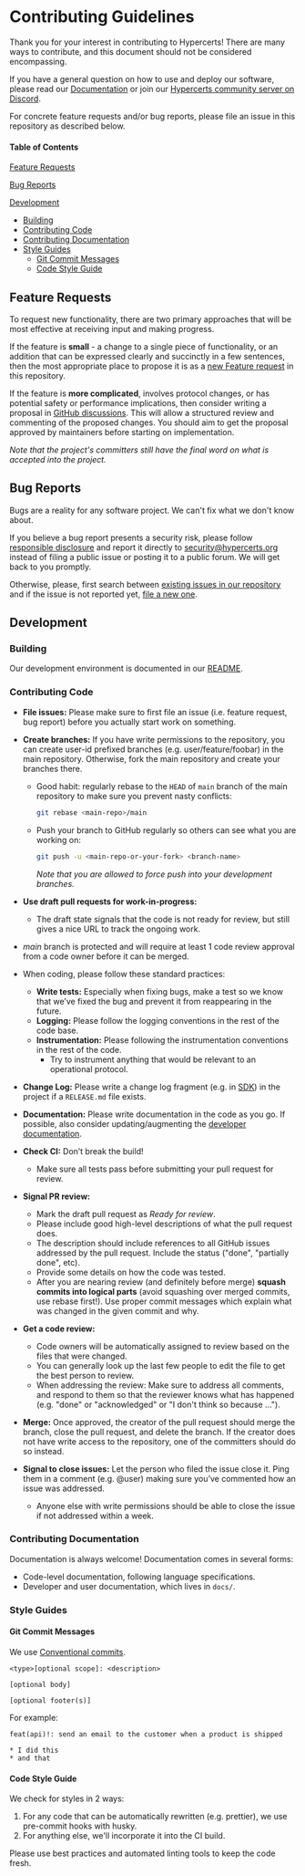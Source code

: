 # Contributing Guidelines

Thank you for your interest in contributing to Hypercerts! There are many ways to contribute, and this document should not be considered encompassing.

If you have a general question on how to use and deploy our software, please read our [Documentation](https://hypercerts.org/docs/) or join our [Hypercerts community server on Discord](https://testnet.hypercerts.org/discord).

For concrete feature requests and/or bug reports, please file an issue in this
repository as described below.

<!-- markdownlint-disable heading-increment -->

#### Table of Contents

<!-- markdownlint-enable heading-increment -->

[Feature Requests](#feature-requests)

[Bug Reports](#bug-reports)

[Development](#development)

- [Building](#building)
- [Contributing Code](#contributing-code)
- [Contributing Documentation](#contributing-documentation)
- [Style Guides](#style-guides)
  - [Git Commit Messages](#git-commit-messages)
  - [Code Style Guide](#code-style-guide)

## Feature Requests

To request new functionality, there are two primary approaches that will be most effective at receiving input and making progress.

If the feature is **small** - a change to a single piece of functionality, or an addition that can be expressed clearly and succinctly in a few sentences, then the most appropriate place to propose it is as a [new Feature request] in this repository.

If the feature is **more complicated**, involves protocol changes, or has potential safety or performance implications, then consider writing a proposal in [GitHub discussions]. This will allow a structured review and commenting of the proposed changes. You should aim to get the proposal approved by maintainers before starting on implementation.

_Note that the project's committers still have the final word on what is accepted into the project._

<!-- markdownlint-disable line-length -->

[new Feature request]: https://github.com/hypercerts-org/hypercerts/issues/new?assignees=&labels=type%3Afeaturerequest&projects=&template=2.feature_request.yml
[GitHub discussions]: https://github.com/hypercerts-org/hypercerts/discussions

<!-- markdownlint-enable line-length -->

## Bug Reports

Bugs are a reality for any software project. We can't fix what we don't know about.

If you believe a bug report presents a security risk, please follow [responsible disclosure](https://en.wikipedia.org/wiki/Responsible_disclosure) and report it directly to security@hypercerts.org instead of filing a public issue or posting it to a public forum. We will get back to you promptly.

Otherwise, please, first search between [existing issues in our repository] and if the issue is not reported yet, [file a new one].

<!-- markdownlint-disable line-length -->

[existing issues in our repository]: https://github.com/hypercerts-org/hypercerts/issues
[file a new one]: https://github.com/hypercerts-org/hypercerts/issues/new?assignees=&labels=type%3Abug&projects=&template=1.bug_report.yml

<!-- markdownlint-enable line-length -->

## Development

### Building

Our development environment is documented in our [README](https://github.com/hypercerts-org/hypercerts/blob/main/README.md).

### Contributing Code

- **File issues:** Please make sure to first file an issue (i.e. feature request, bug report) before you actually start work on something.

- **Create branches:** If you have write permissions to the repository, you can create user-id prefixed branches (e.g. user/feature/foobar) in the main repository. Otherwise, fork the main repository and create your branches there.

  - Good habit: regularly rebase to the `HEAD` of `main` branch of the main repository to make sure you prevent nasty conflicts:

    ```bash
    git rebase <main-repo>/main
    ```

  - Push your branch to GitHub regularly so others can see what you are working
    on:

    ```bash
    git push -u <main-repo-or-your-fork> <branch-name>
    ```

    _Note that you are allowed to force push into your development branches._

- **Use draft pull requests for work-in-progress:**

  - The draft state signals that the code is not ready for review, but still gives a nice URL to track the ongoing work.

- _main_ branch is protected and will require at least 1 code review approval from a code owner before it can be merged.

- When coding, please follow these standard practices:

  - **Write tests:** Especially when fixing bugs, make a test so we know that we’ve fixed the bug and prevent it from reappearing in the future.
  - **Logging:** Please follow the logging conventions in the rest of the code base.
  - **Instrumentation:** Please following the instrumentation conventions in the rest of the code.
    - Try to instrument anything that would be relevant to an operational protocol.

- **Change Log:** Please write a change log fragment (e.g. in [SDK](sdk/RELEASE.md)) in the project if a `RELEASE.md` file exists.

- **Documentation:** Please write documentation in the code as you go. If possible, also consider updating/augmenting the [developer documentation].

- **Check CI:** Don’t break the build!

  - Make sure all tests pass before submitting your pull request for review.

- **Signal PR review:**

  - Mark the draft pull request as _Ready for review_.
  - Please include good high-level descriptions of what the pull request does.
  - The description should include references to all GitHub issues addressed by the pull request. Include the status ("done", "partially done", etc).
  - Provide some details on how the code was tested.
  - After you are nearing review (and definitely before merge) **squash commits into logical parts** (avoid squashing over merged commits, use rebase first!). Use proper commit messages which explain what was changed in the given commit and why.

- **Get a code review:**

  - Code owners will be automatically assigned to review based on the files that were changed.
  - You can generally look up the last few people to edit the file to get the best person to review.
  - When addressing the review: Make sure to address all comments, and respond to them so that the reviewer knows what has happened (e.g. "done" or "acknowledged" or "I don't think so because ...").

- **Merge:** Once approved, the creator of the pull request should merge the branch, close the pull request, and delete the branch. If the creator does not have write access to the repository, one of the committers should do so instead.

- **Signal to close issues:** Let the person who filed the issue close it. Ping them in a comment (e.g. @user) making sure you’ve commented how an issue was addressed.
  - Anyone else with write permissions should be able to close the issue if not addressed within a week.

[developer documentation]: https://github.com/hypercerts-org/hypercerts/tree/main/docs/docs

### Contributing Documentation

Documentation is always welcome! Documentation comes in several forms:

- Code-level documentation, following language specifications.
- Developer and user documentation, which lives in `docs/`.

### Style Guides

#### Git Commit Messages

We use [Conventional commits](https://www.conventionalcommits.org/en/v1.0.0/).

```
<type>[optional scope]: <description>

[optional body]

[optional footer(s)]
```

For example:

```
feat(api)!: send an email to the customer when a product is shipped

* I did this
* and that
```

#### Code Style Guide

We check for styles in 2 ways:

1. For any code that can be automatically rewritten (e.g. prettier), we use pre-commit hooks with husky.
2. For anything else, we'll incorporate it into the CI build.

Please use best practices and automated linting tools to keep the code fresh.
